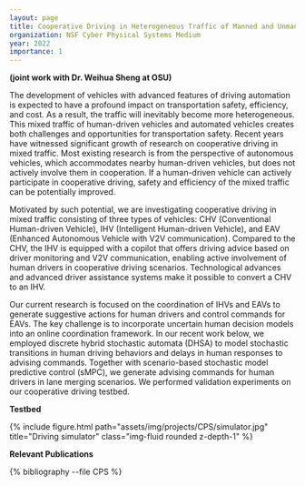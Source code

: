 ```yaml
---
layout: page
title: Cooperative Driving in Heterogeneous Traffic of Manned and Unmanned Vehicles
organization: NSF Cyber Physical Systems Medium
year: 2022
importance: 1
---
```


**(joint work with Dr. Weihua Sheng at OSU)**

The development of vehicles with advanced features of driving automation is expected to have a profound impact on transportation safety, efficiency, and cost. As a result, the traffic will inevitably become more heterogeneous. This mixed traffic of human-driven vehicles and automated vehicles creates both challenges and opportunities for transportation safety. Recent years have witnessed significant growth of research on cooperative driving in mixed traffic. Most existing research is from the perspective of autonomous vehicles, which accommodates nearby human-driven vehicles, but does not actively involve them in cooperation.  If a human-driven vehicle can actively participate in cooperative driving, safety and efficiency of the mixed traffic can be potentially improved. 

Motivated by such potential, we are investigating cooperative driving in mixed traffic consisting of three types of vehicles: CHV (Conventional Human-driven Vehicle), IHV (Intelligent Human-driven Vehicle), and EAV (Enhanced Autonomous Vehicle with V2V communication). Compared to the CHV, the IHV is equipped with a copilot that offers driving advice based on driver monitoring and V2V communication, enabling active involvement of human drivers in cooperative driving scenarios. Technological advances and advanced driver assistance systems make it possible to convert a CHV to an IHV. 

Our current research is focused on the coordination of IHVs and EAVs to generate suggestive actions for human drivers and control commands for EAVs. The key challenge is to incorporate uncertain human decision models into an online coordination framework. In our recent work below, we employed discrete hybrid stochastic automata (DHSA) to model stochastic transitions in human driving behaviors and delays in human responses to advising commands. Together with scenario-based stochastic model predictive control (sMPC), we generate advising commands for human drivers in lane merging scenarios. We performed validation experiments on our cooperative driving testbed.

**Testbed**

<div class="row">
    <div class="col-sm mt-3 mt-md-0">
        {% include figure.html path="assets/img/projects/CPS/simulator.jpg" title="Driving simulator" class="img-fluid rounded z-depth-1" %}
    </div>
</div>

**Relevant Publications**

<div class="publications">


{% bibliography --file CPS %}


</div>
